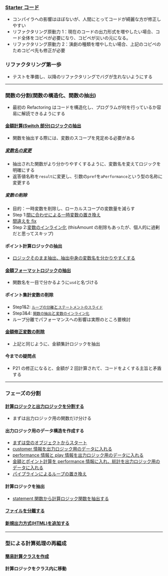 ### [Starter コード](https://github.com/jinyongnan810/refactoring/commit/0df33e535d47bc479a904ed3caa258feec0d62e1)

- コンパイラへの影響はほぼないが、人間にとってコードが綺麗な方が修正しやすい
- リファクタリング原動力 1：現在のコードの出力形式を増やしたい場合、コード全体をコピペが必要になり、コピペが災いの元になる。
- リファクタリング原動力 2：演劇の種類を増やしたい場合、上記のコピペのためコピペ先も修正が必要

### リファクタリング第一歩

- テストを準備し、以降のリファクタリングでバグが生れないようにする

---

### 関数の分割(関数の構造化、関数の抽出)

- 最初の Refactoring はコードを構造化し、プログラムが何を行っているか容易に解読できるようにする

#### [金額計算(Switch 部分)ロジックの抽出](https://github.com/jinyongnan810/refactoring/commit/506d24ed6c25bf272af4a8dbe51ec77cf57f3920)

- 関数を抽出する際には、変数のスコープを見定める必要がある

##### [変数名の変更](https://github.com/jinyongnan810/refactoring/commit/f823ac0bda8dfccffbcfc4fe655c374f71fcef1f)

- 抽出された関数がより分かりやすくするように、変数名を変えてロジックを明確にする
- 返答値名称を`result`に変更し、引数の`pref`を`aPerformance`という型の名称に変更する

##### 変数の削除

- 目的：一時変数を削除し、ローカルスコープの変数量を減らす
- Step 1:[間に合わせによる一時変数の置き換え](https://github.com/jinyongnan810/refactoring/commit/d78fe96d421913474b24f2b53af18eca7db2f9f6#diff-dd9e87fcdc315898d854026f42e7454b873ba7446e84c7b01f534e38229ef7ae)
- [間違えを fix](https://github.com/jinyongnan810/refactoring/commit/4cdda5376fe08f4f3ccd31b2c96f998d37eeaa02#diff-dd9e87fcdc315898d854026f42e7454b873ba7446e84c7b01f534e38229ef7ae)
- Step 2:[変数のインライン化](https://github.com/jinyongnan810/refactoring/commit/8b29d090a2fb481bd408f9fe8de73cb23aecadba) (thisAmount の削除もあったが、個人的に過剰だと思ってスキップ)

#### ポイント計算ロジックの抽出

- [ロジックそのまま抽出、抽出中身の変数名を分かりやすくする](https://github.com/jinyongnan810/refactoring/commit/3844195d4dc232c7acb1f8cbfc48a22067bb30ee)

#### [金額フォーマットロジックの抽出](https://github.com/jinyongnan810/refactoring/commit/8ef4740efaf028006aff2362d617931a2de0f31a#diff-dd9e87fcdc315898d854026f42e7454b873ba7446e84c7b01f534e38229ef7ae)

- 関数名を一目で分かるように`usd`と名づける

#### ポイント集計変数の削除

- Step1&2: [`ループの分離`と`ステートメントのスライド`](https://github.com/jinyongnan810/refactoring/commit/9c42ffe3c614b3f78a6f1f30d5e1a4c920c32bfa#diff-dd9e87fcdc315898d854026f42e7454b873ba7446e84c7b01f534e38229ef7ae)
- Step3&4: [`関数の抽出`と`変数のインライン化`](https://github.com/jinyongnan810/refactoring/commit/44a36348a46f08608c6628c5a4ec896dd88cd747)
- ループ分離でパフォーマンスへの影響は実際のところ要検討

#### [金額修正変数の削除](https://github.com/jinyongnan810/refactoring/commit/19fd25df7e31c6bcbb742244673b31685e9095aa#diff-dd9e87fcdc315898d854026f42e7454b873ba7446e84c7b01f534e38229ef7ae)

- 上記と同じように、金額集計ロジックを抽出

#### 今までの疑問点

- P21 の修正になると、金額が 2 回計算されて、コードをよくする主旨と矛盾する

---

### フェーズの分割

#### [計算ロジックと出力ロジックを分割する](https://github.com/jinyongnan810/refactoring/commit/da00e21bcff62b5c0d7d1f7704d674a92ad4d050)

- まずは出力ロジック用の関数だけ分ける

#### 出力ロジック用のデータ構造を作成する

- [まずは空のオブジェクトからスタート](https://github.com/jinyongnan810/refactoring/commit/8d47abec6dcd3f6ffbc0767649e4aab2b805c13a)
- [customer 情報を出力ロジック用のデータに入れる](https://github.com/jinyongnan810/refactoring/commit/edc1ac5397f1406f1f75dbec427c2406d7cbffe2)
- [performance 情報と play 情報を出力ロジック用のデータに入れる](https://github.com/jinyongnan810/refactoring/commit/61798e93c3075b718b6985d822a79c9c6534f066)
- [金額とポイント計算を performance 情報に入れ、総計を出力ロジック用のデータに入れる](https://github.com/jinyongnan810/refactoring/commit/3e8977f76d580448e3ace4ec17c957e135c797ba)
- [パイプラインによるループの置き換え](https://github.com/jinyongnan810/refactoring/commit/cab3f389969dffd82192603651e75863a335fa25)

#### 計算ロジックを抽出

- [statement 関数から計算ロジック関数を抽出する](https://github.com/jinyongnan810/refactoring/commit/90e6f0334deb6722eb4f0b0ca37c9a669f2b0a54)

#### [ファイルを分離する](https://github.com/jinyongnan810/refactoring/commit/7095d5736b02ad306aabd42ab5235f8da8aebb80)

#### [新規出力方式(HTML)を追加する](https://github.com/jinyongnan810/refactoring/commit/2e304fe867df0dd0e483a628360888d6a5c5313c)

---

### 型による計算処理の再編成

#### [簡易計算クラスを作成](https://github.com/jinyongnan810/refactoring/commit/403c674dffd8ac5575fe041aa18a1ccd9d8c9052)

#### 計算ロジックをクラス内に移動
